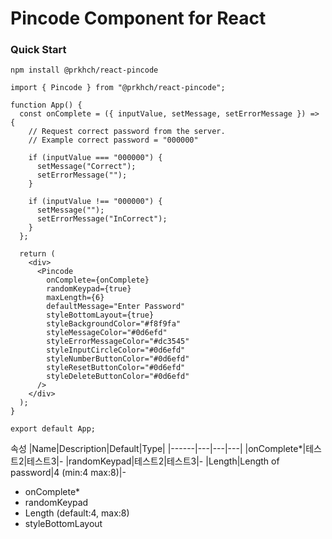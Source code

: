# Pincode Component for React

### Quick Start
```
npm install @prkhch/react-pincode
```

```
import { Pincode } from "@prkhch/react-pincode";

function App() {
  const onComplete = ({ inputValue, setMessage, setErrorMessage }) => {
    // Request correct password from the server.
    // Example correct password = "000000"

    if (inputValue === "000000") {
      setMessage("Correct");
      setErrorMessage("");
    }

    if (inputValue !== "000000") {
      setMessage("");
      setErrorMessage("InCorrect");
    }
  };

  return (
    <div>
      <Pincode
        onComplete={onComplete}
        randomKeypad={true}
        maxLength={6}
        defaultMessage="Enter Password"
        styleBottomLayout={true}
        styleBackgroundColor="#f8f9fa"
        styleMessageColor="#0d6efd"
        styleErrorMessageColor="#dc3545"
        styleInputCircleColor="#0d6efd"
        styleNumberButtonColor="#0d6efd"
        styleResetButtonColor="#0d6efd"
        styleDeleteButtonColor="#0d6efd"
      />
    </div>
  );
}

export default App;

```

속성
|Name|Description|Default|Type|
|------|---|---|---|
|onComplete*|테스트2|테스트3|-
|randomKeypad|테스트2|테스트3|-
|Length|Length of password|4 (min:4 max:8)|-
- onComplete*
- randomKeypad
- Length (default:4, max:8)
- styleBottomLayout

